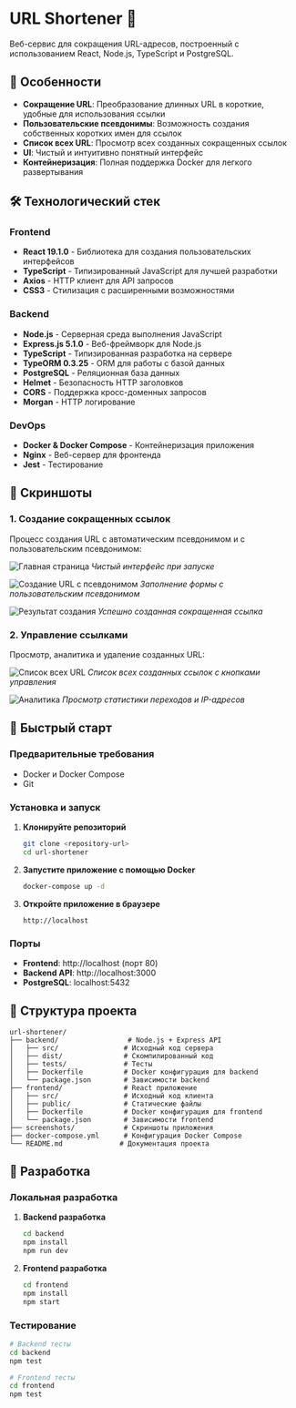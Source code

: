 # URL Shortener 🔗

Веб-сервис для сокращения URL-адресов, построенный с использованием React, Node.js, TypeScript и PostgreSQL.

## 🚀 Особенности

- **Сокращение URL**: Преобразование длинных URL в короткие, удобные для использования ссылки
- **Пользовательские псевдонимы**: Возможность создания собственных коротких имен для ссылок
- **Список всех URL**: Просмотр всех созданных сокращенных ссылок
- **UI**: Чистый и интуитивно понятный интерфейс
- **Контейнеризация**: Полная поддержка Docker для легкого развертывания

## 🛠 Технологический стек

### Frontend

- **React 19.1.0** - Библиотека для создания пользовательских интерфейсов
- **TypeScript** - Типизированный JavaScript для лучшей разработки
- **Axios** - HTTP клиент для API запросов
- **CSS3** - Стилизация с расширенными возможностями

### Backend

- **Node.js** - Серверная среда выполнения JavaScript
- **Express.js 5.1.0** - Веб-фреймворк для Node.js
- **TypeScript** - Типизированная разработка на сервере
- **TypeORM 0.3.25** - ORM для работы с базой данных
- **PostgreSQL** - Реляционная база данных
- **Helmet** - Безопасность HTTP заголовков
- **CORS** - Поддержка кросс-доменных запросов
- **Morgan** - HTTP логирование

### DevOps

- **Docker & Docker Compose** - Контейнеризация приложения
- **Nginx** - Веб-сервер для фронтенда
- **Jest** - Тестирование

## 📸 Скриншоты

### 1. Создание сокращенных ссылок

Процесс создания URL с автоматическим псевдонимом и с пользовательским псевдонимом:

![Главная страница](screenshots/01-main-page-empty-2025-07-19T20-22-03-544Z.png)
_Чистый интерфейс при запуске_

![Создание URL с псевдонимом](screenshots/04-url-with-alias-filled-2025-07-19T20-23-24-634Z.png)
_Заполнение формы с пользовательским псевдонимом_

![Результат создания](screenshots/05-second-url-created-2025-07-19T20-23-41-394Z.png)
_Успешно созданная сокращенная ссылка_

### 2. Управление ссылками

Просмотр, аналитика и удаление созданных URL:

![Список всех URL](screenshots/06-all-urls-list-2025-07-19T20-23-57-477Z.png)
_Список всех созданных ссылок с кнопками управления_

![Аналитика](screenshots/analytics.png)
_Просмотр статистики переходов и IP-адресов_

## 🚀 Быстрый старт

### Предварительные требования

- Docker и Docker Compose
- Git

### Установка и запуск

1. **Клонируйте репозиторий**

   ```bash
   git clone <repository-url>
   cd url-shortener
   ```

2. **Запустите приложение с помощью Docker**

   ```bash
   docker-compose up -d
   ```

3. **Откройте приложение в браузере**
   ```
   http://localhost
   ```

### Порты

- **Frontend**: http://localhost (порт 80)
- **Backend API**: http://localhost:3000
- **PostgreSQL**: localhost:5432

## 📁 Структура проекта

```
url-shortener/
├── backend/                 # Node.js + Express API
│   ├── src/                # Исходный код сервера
│   ├── dist/               # Скомпилированный код
│   ├── tests/              # Тесты
│   ├── Dockerfile          # Docker конфигурация для backend
│   └── package.json        # Зависимости backend
├── frontend/               # React приложение
│   ├── src/                # Исходный код клиента
│   ├── public/             # Статические файлы
│   ├── Dockerfile          # Docker конфигурация для frontend
│   └── package.json        # Зависимости frontend
├── screenshots/            # Скриншоты приложения
├── docker-compose.yml      # Конфигурация Docker Compose
└── README.md              # Документация проекта
```

## 🔧 Разработка

### Локальная разработка

1. **Backend разработка**

   ```bash
   cd backend
   npm install
   npm run dev
   ```

2. **Frontend разработка**
   ```bash
   cd frontend
   npm install
   npm start
   ```

### Тестирование

```bash
# Backend тесты
cd backend
npm test

# Frontend тесты
cd frontend
npm test
```

